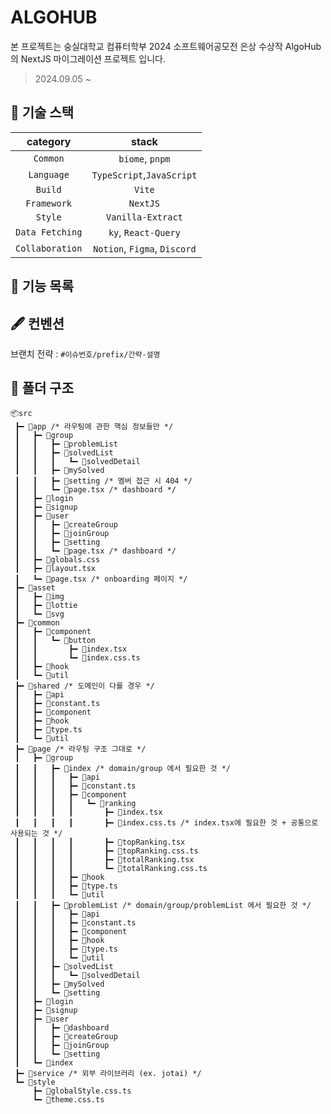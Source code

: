 # ALGOHUB

본 프로젝트는 숭실대학교 컴퓨터학부 2024 소프트웨어공모전 은상 수상작 AlgoHub 의 NextJS 마이그레이션 프로젝트 입니다.

> 2024.09.05 ~

## 🔗 기술 스택

|  **category**   |          **stack**           |
| :-------------: | :--------------------------: |
|    `Common`     |        `biome`, `pnpm`       |
|   `Language`    |  `TypeScript`,`JavaScript`   |
|     `Build`     |            `Vite`            |
|   `Framework`   |           `NextJS`           |
|     `Style`     |        `Vanilla-Extract`     |
| `Data Fetching` |      `ky`, `React-Query`     |
| `Collaboration` | `Notion`, `Figma`, `Discord` |

## 🎯 기능 목록

## 🖋️ 컨벤션

브랜치 전략 : `#이슈번호/prefix/간략-설명`

## 📁 폴더 구조

```
📦src
 ┣━ 📂app /* 라우팅에 관한 핵심 정보들만 */
 ┃   ┣━ 📂group
 ┃   ┃   ┣━ 📂problemList
 ┃   ┃   ┣━ 📂solvedList
 ┃   ┃   ┃   ┗━ 📂solvedDetail
 ┃   ┃   ┣━ 📂mySolved
 ┃   ┃   ┣━ 📂setting /* 멤버 접근 시 404 */
 ┃   ┃   ┗━ 📜page.tsx /* dashboard */
 ┃	 ┣━ 📂login
 ┃	 ┣━ 📂signup
 ┃	 ┣━ 📂user
 ┃   ┃   ┣━ 📂createGroup
 ┃   ┃   ┣━ 📂joinGroup
 ┃   ┃   ┣━ 📂setting
 ┃   ┃   ┗━ 📜page.tsx /* dashboard */
 ┃	 ┣━ 🎨globals.css
 ┃	 ┣━ 📜layout.tsx
 ┃	 ┗━ 📜page.tsx /* onboarding 페이지 */
 ┣━ 📂asset
 ┃	 ┣━ 📂img
 ┃	 ┣━ 📂lottie
 ┃	 ┗━ 📂svg
 ┣━ 📂common
 ┃	 ┣━ 📂component
 ┃   ┃   ┗━ 📂button
 ┃   ┃       ┣━ 📜index.tsx
 ┃   ┃       ┗━ 🎨index.css.ts
 ┃	 ┣━ 📂hook
 ┃	 ┗━ 📂util
 ┣━ 📂shared /* 도메인이 다를 경우 */
 ┃	 ┣━ 📂api
 ┃   ┣━ 📜constant.ts
 ┃	 ┣━ 📂component
 ┃	 ┣━ 📂hook
 ┃   ┣━ 📜type.ts
 ┃	 ┗━ 📂util
 ┣━ 📂page /* 라우팅 구조 그대로 */
 ┃   ┣━ 📂group
 ┃   ┃   ┣━ 📂index /* domain/group 에서 필요한 것 */
 ┃   ┃   ┃   ┣━ 📂api
 ┃   ┃   ┃   ┣━ 📜constant.ts
 ┃   ┃   ┃   ┣━ 📂component
 ┃   ┃   ┃   ┃   ┗━ 📂ranking
 ┃   ┃   ┃   ┃       ┣━ 📜index.tsx
 ┃   ┃   ┃   ┃       ┣━ 🎨index.css.ts /* index.tsx에 필요한 것 + 공통으로 사용되는 것 */
 ┃   ┃   ┃   ┃       ┣━ 📜topRanking.tsx
 ┃   ┃   ┃   ┃       ┣━ 🎨topRanking.css.ts
 ┃   ┃   ┃   ┃       ┣━ 📜totalRanking.tsx
 ┃   ┃   ┃   ┃       ┗━ 🎨totalRanking.css.ts
 ┃   ┃   ┃   ┣━ 📂hook
 ┃   ┃   ┃   ┣━ 📜type.ts
 ┃   ┃   ┃   ┗━ 📂util
 ┃   ┃   ┣━ 📂problemList /* domain/group/problemList 에서 필요한 것 */
 ┃   ┃   ┃   ┣━ 📂api
 ┃   ┃   ┃   ┣━ 📜constant.ts
 ┃   ┃   ┃   ┣━ 📂component
 ┃   ┃   ┃   ┣━ 📂hook
 ┃   ┃   ┃   ┣━ 📜type.ts
 ┃   ┃   ┃   ┗━ 📂util
 ┃   ┃   ┣━ 📂solvedList
 ┃   ┃   ┃   ┗━ 📂solvedDetail
 ┃   ┃   ┣━ 📂mySolved
 ┃   ┃   ┗━ 📂setting
 ┃	 ┣━ 📂login
 ┃	 ┣━ 📂signup
 ┃	 ┣━ 📂user
 ┃   ┃   ┣━ 📂dashboard
 ┃   ┃   ┣━ 📂createGroup
 ┃   ┃   ┣━ 📂joinGroup
 ┃   ┃   ┗━ 📂setting
 ┃	 ┗━ 📂index
 ┣━ 📂service /* 외부 라이브러리 (ex. jotai) */
 ┗━ 📂style
     ┣━ 🎨globalStyle.css.ts
     ┗━ 🎨theme.css.ts
```
